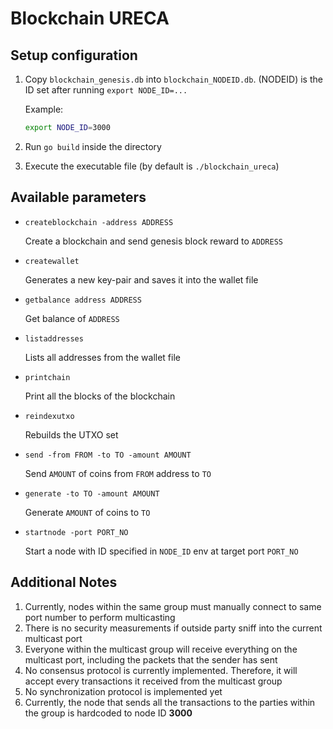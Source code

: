 # Blockchain URECA

## Setup configuration

1. Copy `blockchain_genesis.db` into `blockchain_NODEID.db`. 
(NODEID) is the ID set after running `export NODE_ID=...`
    
    Example: 
    
    ```bash
    export NODE_ID=3000
    ```

2. Run `go build` inside the directory

3. Execute the executable file (by default is `./blockchain_ureca`)

## Available parameters 

*   `createblockchain -address ADDRESS`

    Create a blockchain and send genesis block reward to `ADDRESS`

*   `createwallet`
 
    Generates a new key-pair and saves it into the wallet file

*   `getbalance address ADDRESS`
    
    Get balance of `ADDRESS`

*   `listaddresses` 
    
    Lists all addresses from the wallet file

*   `printchain` 

    Print all the blocks of the blockchain

*   `reindexutxo` 

    Rebuilds the UTXO set

*   `send -from FROM -to TO -amount AMOUNT` 

    Send `AMOUNT` of coins from `FROM` address to `TO`

*   `generate -to TO -amount AMOUNT` 

    Generate `AMOUNT` of coins to `TO`

*   `startnode -port PORT_NO` 

    Start a node with ID specified in `NODE_ID` env at target port `PORT_NO`

## Additional Notes

1. Currently, nodes within the same group must manually connect to same port number to perform multicasting
2. There is no security measurements if outside party sniff into the current multicast port
3. Everyone within the multicast group will receive everything on the multicast port, including the packets that the sender has sent
4. No consensus protocol is currently implemented. Therefore, it will accept every transactions it received from the multicast group
5. No synchronization protocol is implemented yet
6. Currently, the node that sends all the transactions to the parties within the group is hardcoded to node ID **3000**
